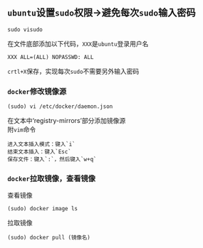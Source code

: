 ## `ubuntu`设置`sudo`权限→避免每次`sudo`输入密码
    sudo visudo
    
在文件底部添加以下代码，`XXX`是`ubuntu`登录用户名  
    
    XXX ALL=(ALL) NOPASSWD: ALL 
`crtl+X`保存，实现每次`sudo`不需要另外输入密码

### `docker`修改镜像源
    (sudo) vi /etc/docker/daemon.json  

在文本中‘registry-mirrors’部分添加镜像源  
附`vim`命令  

    进入文本插入模式：键入`i`
    结束文本插入：键入`Esc`
    保存文件：键入`:`，然后键入`w+q`

### `docker`拉取镜像，查看镜像
查看镜像  

    (sudo) docker image ls  

拉取镜像

    (sudo) docker pull (镜像名)
